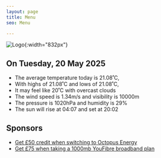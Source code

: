 ```yaml
---
layout: page
title: Menu
seo: Menu

---
```


![Logo](/images/logo.jpg){:width="832px"}

<!-- weather_marker starts -->
## On Tuesday, 20 May 2025

- The average temperature today is 21.08˚C,
- With highs of 21.08˚C and lows of 21.08˚C,
- It may feel like 20˚C with overcast clouds
- The wind speed is 1.34m/s and visibility is 10000m
- The pressure is 1020hPa and humidity is 29%
- The sun will rise at 04:07 and set at 20:02

<!-- weather_marker ends -->

## Sponsors

- [Get £50 credit when switching to Octopus Energy](https://bit.ly/3oD1nnS)
- [Get £75 when taking a 1000mb YouFibre broadband plan](https://aklam.io/91zWhU?)

